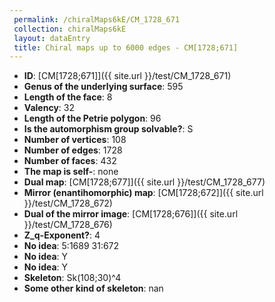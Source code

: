 ```yaml
--- 
 permalink: /chiralMaps6kE/CM_1728_671 
 collection: chiralMaps6kE
 layout: dataEntry
 title: Chiral maps up to 6000 edges - CM[1728;671]
---
```


- **ID**: [CM[1728;671]]({{ site.url }}/test/CM_1728_671)
- **Genus of the underlying surface**: 595
- **Length of the face**: 8
- **Valency**: 32
- **Length of the Petrie polygon**: 96
- **Is the automorphism group solvable?**: S
- **Number of vertices**: 108
- **Number of edges**: 1728
- **Number of faces**: 432
- **The map is self-**: none
- **Dual map**: [CM[1728;677]]({{ site.url }}/test/CM_1728_677)
- **Mirror (enantihomorphic) map**: [CM[1728;672]]({{ site.url }}/test/CM_1728_672)
- **Dual of the mirror image**: [CM[1728;676]]({{ site.url }}/test/CM_1728_676)
- **Z_q-Exponent?**: 4
- **No idea**:  5:1689 31:672
- **No idea**: Y
- **No idea**: Y
- **Skeleton**: Sk(108;30)^4
- **Some other kind of skeleton**: nan
